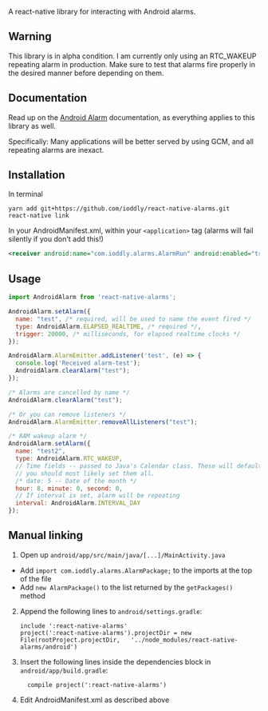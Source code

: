 A react-native library for interacting with Android alarms.

## Warning

This library is in alpha condition. I am currently only using an RTC_WAKEUP repeating alarm in production. Make sure to
test that alarms fire properly in the desired manner before depending on them.

## Documentation

Read up on the [Android Alarm](https://developer.android.com/training/scheduling/alarms.html) documentation, as
everything applies to this library as well.

Specifically: Many applications will be better served by using GCM, and all repeating alarms are inexact.

## Installation

In terminal

```shell
yarn add git+https://github.com/ioddly/react-native-alarms.git
react-native link
```

In your AndroidManifest.xml, within your `<application>` tag (alarms will fail silently if you don't add this!)

```xml
<receiver android:name="com.ioddly.alarms.AlarmRun" android:enabled="true"></receiver> 
```

## Usage

```javascript
import AndroidAlarm from 'react-native-alarms';

AndroidAlarm.setAlarm({
  name: "test", /* required, will be used to name the event fired */
  type: AndroidAlarm.ELAPSED_REALTIME, /* required */,
  trigger: 20000, /* milliseconds, for elapsed realtime clocks */
});

AndroidAlarm.AlarmEmitter.addListener('test', (e) => {
  console.log('Received alarm-test');
  AndroidAlarm.clearAlarm("test");
});

/* Alarms are cancelled by name */
AndroidAlarm.clearAlarm("test");

/* Or you can remove listeners */
AndroidAlarm.AlarmEmitter.removeAllListeners("test");

/* 8AM wakeup alarm */
AndroidAlarm.setAlarm({
  name: "test2",
  type: AndroidAlarm.RTC_WAKEUP,
  // Time fields -- passed to Java's Calendar class. These will default to the current time if not provided
  // you should most likely set them all.
  /* date: 5 -- Date of the month */
  hour: 8, minute: 0, second: 0,
  // If interval is set, alarm will be repeating
  interval: AndroidAlarm.INTERVAL_DAY 
});

```

## Manual linking

1. Open up `android/app/src/main/java/[...]/MainActivity.java`
  - Add `import com.ioddly.alarms.AlarmPackage;` to the imports at the top of the file
  - Add `new AlarmPackage()` to the list returned by the `getPackages()` method
2. Append the following lines to `android/settings.gradle`:
  	```
  	include ':react-native-alarms'
  	project(':react-native-alarms').projectDir = new File(rootProject.projectDir, 	'../node_modules/react-native-alarms/android')
  	```
3. Insert the following lines inside the dependencies block in `android/app/build.gradle`:
  	```
      compile project(':react-native-alarms')
  	```

4. Edit AndroidManifest.xml as described above
